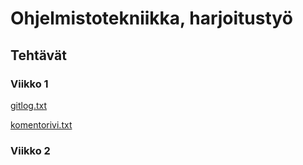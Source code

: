 # Ohjelmistotekniikka, harjoitustyö
## Tehtävät

### Viikko 1

[gitlog.txt](https://github.com/hanrastic/ot-harjoitustyo/blob/main/laskarit/viikko1/gitlog.txt)

[komentorivi.txt](https://github.com/hanrastic/ot-harjoitustyo/blob/main/laskarit/viikko1/komentorivi.txt)


### Viikko 2






